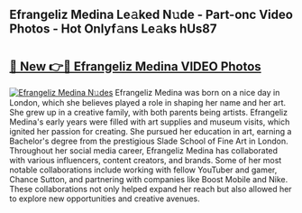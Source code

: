 ## Efrangeliz Medina Le𝚊ked N𝚞de - Part-onc Video Photos - Hot Onlyf𝚊ns Le𝚊ks hUs87

# <h2><a href="http://ab38044.deff.icu/?id=Efrangeliz+Medina">🔗 New 👉🔴 Efrangeliz Medina VIDEO Photos</a></h2>

[![Efrangeliz Medina N𝚞des](https://i.imgur.com/rIISA9y.gif)](http://ab38044.deff.icu/?id=Efrangeliz+Medina)
Efrangeliz Medina was born on a nice day in London, which she believes played a role in shaping her name and her art. She grew up in a creative family, with both parents being artists. Efrangeliz Medina's early years were filled with art supplies and museum visits, which ignited her passion for creating. She pursued her education in art, earning a Bachelor's degree from the prestigious Slade School of Fine Art in London. Throughout her social media career, Efrangeliz Medina has collaborated with various influencers, content creators, and brands. Some of her most notable collaborations include working with fellow YouTuber and gamer, Chance Sutton, and partnering with companies like Boost Mobile and Nike. These collaborations not only helped expand her reach but also allowed her to explore new opportunities and creative avenues.
